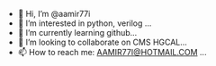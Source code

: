 - 👋 Hi, I’m @aamir77i
- 👀 I’m interested in python, verilog ...
- 🌱 I’m currently learning  github...
- 💞️ I’m looking to collaborate on CMS HGCAL...
- 📫 How to reach me: AAMIR77I@HOTMAIL.COM    ...

<!---
aamir77i/aamir77i is a ✨ special ✨ repository because its `README.md` (this file) appears on your GitHub profile.
You can click the Preview link to take a look at your changes.
--->
